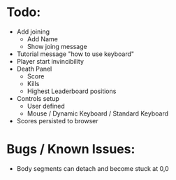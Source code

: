 # Todo:

-   Add joining
    -   Add Name
    -   Show joing message
-   Tutorial message "how to use keyboard"
-   Player start invincibility
-   Death Panel
    -   Score
    -   Kills
    -   Highest Leaderboard positions
-   Controls setup
    -   User defined
    -   Mouse / Dynamic Keyboard / Standard Keyboard
-   Scores persisted to browser

# Bugs / Known Issues:

-   Body segments can detach and become stuck at 0,0
